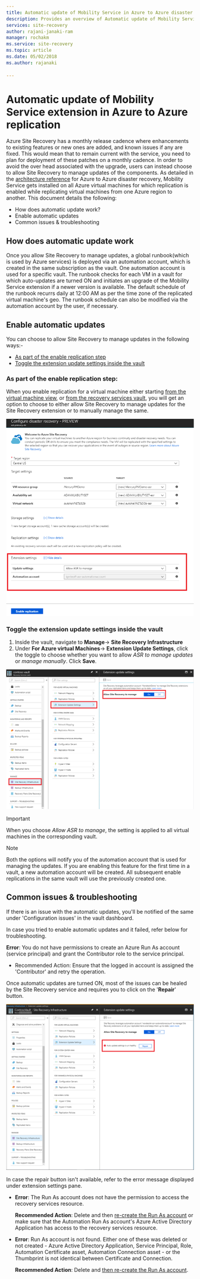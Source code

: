 ```yaml
---
title: Automatic update of Mobility Service in Azure to Azure disaster recovery | Microsoft Docs
description: Provides an overview of Automatic update of Mobility Service, which is used for replication of Azure VMs using Azure Site Recovery.
services: site-recovery
author: rajani-janaki-ram 
manager: rochakm
ms.service: site-recovery
ms.topic: article
ms.date: 05/02/2018
ms.author: rajanaki

---
```

# Automatic update of Mobility Service extension in Azure to Azure replication

Azure Site Recovery has a monthly release cadence where enhancements to existing features or new ones are added, and known issues if any are fixed. This would mean that to remain current with the service, you need to plan for deployment of these patches on a monthly cadence. In order to avoid the over head associated with the upgrade, users can instead choose to allow Site Recovery to manage updates of the components. As detailed in the [architecture reference](azure-to-azure-architecture.md) for Azure to Azure disaster recovery, Mobility Service gets installed on all Azure virtual machines for which replication is enabled while replicating virtual machines from one Azure region to another. This document details the following:

- How does automatic update work?
- Enable automatic updates
- Common issues & troubleshooting
 
## How does automatic update work

Once you allow Site Recovery to manage updates, a global runbook(which is used by Azure services) is deployed via an automation account, which is created in the same subscription as the vault. One automation account is used for a specific vault. The runbook checks for each VM in a vault for which auto-updates are turned ON and initiates an upgrade of the Mobility Service extension if a newer version is available. The default schedule of the runbook recurrs daily at 12:00 AM as per the time zone of the replicated virtual machine's geo. 
The runbook schedule can also be modified via the automation account by the user, if necessary. 

## Enable automatic updates

You can choose to allow Site Recovery to manage updates in the following ways:-

- [As part of the enable replication step](#as-part-of-the-enable-replication-step)
- [Toggle the extension update settings inside the vault](#toggle-the-extension-update-settings-inside-the-vault)

### As part of the enable replication step:

When you enable replication for a virtual machine either starting [from the virtual machine view](azure-to-azure-quickstart.md), or [from the recovery services vault](azure-to-azure-how-to-enable-replication.md), you will get an option to choose to either allow Site Recovery to manage updates for the Site Recovery extension or to manually manage the same.

![enable-replication-auto-update](./media/azure-to-azure-autoupdate/enable-rep.png)

### Toggle the extension update settings inside the vault

1. Inside the vault, navigate to **Manage**-> **Site Recovery Infrastructure**
2. Under **For Azure virtual Machines**-> **Extension Update Settings**, click the toggle to choose whether you want to allow *ASR to manage updates* or *manage manually*. Click **Save**.

![vault-toggle-autuo-update](./media/azure-to-azure-autoupdate/vault-toggle.png)

> [!Important] 
> When you choose *Allow ASR to manage*, the setting is applied to all virtual machines in the corresponding vault.


> [!Note] 
> Both the options will notify you of the automation account that is used for managing the updates. If you are enabling this feature for the first time in a vault, a new automation account will be created. All subsequent enable replications in the same vault will use the previously created one.

## Common issues & troubleshooting

If there is an issue with the automatic updates, you'll be notified of the same under 'Configuration issues' in the vault dashboard. 

In case you tried to enable automatic updates and it failed, refer below for troubleshooting.

**Error**: You do not have permissions to create an Azure Run As account (service principal) and grant the Contributor role to the service principal. 
- Recommended Action: Ensure that the logged in account is assigned the 'Contributor' and retry the operation.
 
Once automatic updates are turned ON, most of the issues can be healed by the Site Recovery service and requires you to click on the '**Repair**' button.

![repair-button](./media/azure-to-azure-autoupdate/repair.png)

In case the repair button isn't available, refer to the error message displayed under extension settings pane.

 - **Error**: The Run As account does not have the permission to access the recovery services resource.

    **Recommended Action**: Delete and then [re-create the Run As account](https://docs.microsoft.com/en-us/azure/automation/automation-create-runas-account) or make sure that the Automation Run As account's Azure Active Directory Application has access to the recovery services resource.

- **Error**: Run As account is not found. Either one of these was deleted or not created - Azure Active Directory Application, Service Principal, Role, Automation Certificate asset, Automation Connection asset - or the Thumbprint is not identical between Certificate and Connection. 

    **Recommended Action**: Delete and [then re-create the Run As account](https://docs.microsoft.com/en-us/azure/automation/automation-create-runas-account).
